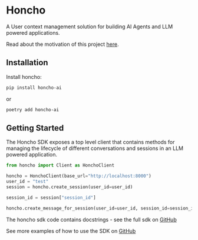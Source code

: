 # Honcho

A User context management solution for building AI Agents and LLM powered
applications.

Read about the motivation of this project [here](https://blog.plasticlabs.ai).

## Installation

Install honcho:

```bash
pip install honcho-ai
```

or 

```bash
poetry add honcho-ai
```

## Getting Started

The Honcho SDK exposes a top level client that contains methods for managing the
lifecycle of different conversations and sessions in an LLM powered application.

```python
from honcho import Client as HonchoClient

honcho = HonchoClient(base_url="http://localhost:8000")
user_id = "test"
session = honcho.create_session(user_id=user_id)

session_id = session["session_id"]

honcho.create_message_for_session(user_id=user_id, session_id=session_id, is_user=True, content="Hello")
```

The honcho sdk code contains docstrings - see the full sdk on
[GitHub](https://github.com/plastic-labs/honcho/tree/main/sdk/honcho/client.py)

See more examples of how to use the SDK on [GitHub](https://github.com/plastic-labs/honcho/tree/main/example)
